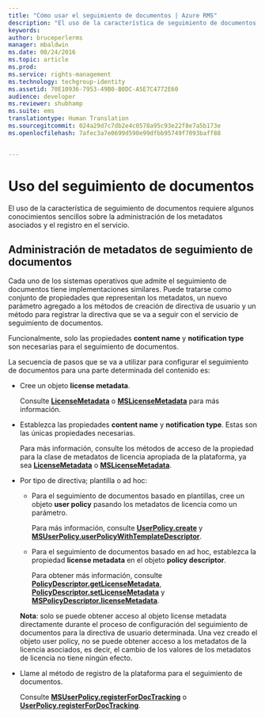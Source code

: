 ```yaml
---
title: "Cómo usar el seguimiento de documentos | Azure RMS"
description: "El uso de la característica de seguimiento de documentos requiere algunos conocimientos sencillos sobre la administración de los metadatos asociados y el registro en el servicio."
keywords: 
author: bruceperlerms
manager: mbaldwin
ms.date: 08/24/2016
ms.topic: article
ms.prod: 
ms.service: rights-management
ms.technology: techgroup-identity
ms.assetid: 70E10936-7953-49B0-B0DC-A5E7C4772E60
audience: developer
ms.reviewer: shubhamp
ms.suite: ems
translationtype: Human Translation
ms.sourcegitcommit: 024a29d7c7db2e4c0578a95c93e22f8e7a5b173e
ms.openlocfilehash: 7afec3a7e0699d590e99dfbb95749f7093baff88


---
```


# Uso del seguimiento de documentos

El uso de la característica de seguimiento de documentos requiere algunos conocimientos sencillos sobre la administración de los metadatos asociados y el registro en el servicio.

## Administración de metadatos de seguimiento de documentos

Cada uno de los sistemas operativos que admite el seguimiento de documentos tiene implementaciones similares. Puede tratarse como conjunto de propiedades que representan los metadatos, un nuevo parámetro agregado a los métodos de creación de directiva de usuario y un método para registrar la directiva que se va a seguir con el servicio de seguimiento de documentos.

Funcionalmente, solo las propiedades **content name** y **notification type** son necesarias para el seguimiento de documentos.

La secuencia de pasos que se va a utilizar para configurar el seguimiento de documentos para una parte determinada del contenido es:

-   Cree un objeto **license metadata**.

    Consulte [**LicenseMetadata**](/rights-management/sdk/4.2/api/android/com.microsoft.rightsmanagement#msipcthin2_licensemetadata_interface_java) o [**MSLicenseMetadata**](/rights-management/sdk/4.2/api/iOS/mslicensemetadata#msipcthin2_mslicensemetadata_class_objc) para más información.

-   Establezca las propiedades **content name** y **notification type**. Estas son las únicas propiedades necesarias.

    Para más información, consulte los métodos de acceso de la propiedad para la clase de metadatos de licencia apropiada de la plataforma, ya sea [**LicenseMetadata**](/rights-management/sdk/4.2/api/android/com.microsoft.rightsmanagement#msipcthin2_licensemetadata_interface_java) o [**MSLicenseMetadata**](/rights-management/sdk/4.2/api/iOS/mslicensemetadata#msipcthin2_mslicensemetadata_class_objc).

-   Por tipo de directiva; plantilla o ad hoc:

    -   Para el seguimiento de documentos basado en plantillas, cree un objeto **user policy** pasando los metadatos de licencia como un parámetro.

        Para más información, consulte [**UserPolicy.create**](/rights-management/sdk/4.2/api/android/userpolicy#msipcthin2_userpolicy_class_java) y [**MSUserPolicy.userPolicyWithTemplateDescriptor**](/rights-management/sdk/4.2/api/iOS/msuserpolicy#msipcthin2_msuserpolicy_templatedescriptor_property_objc).

    -   Para el seguimiento de documentos basado en ad hoc, establezca la propiedad **license metadata** en el objeto **policy descriptor**.

        Para obtener más información, consulte [**PolicyDescriptor.getLicenseMetadata**](/rights-management/sdk/4.2/api/android/policydescriptor#msipcthin2_policydescriptor_interface_java), [**PolicyDescriptor.setLicenseMetadata**](/rights-management/sdk/4.2/api/android/policydescriptor#msipcthin2_policydescriptor_setlicensemetadata_java) y [**MSPolicyDescriptor.licenseMetadata**](/rights-management/sdk/4.2/api/iOS/mspolicydescriptor#msipcthin2_mspolicydescriptor_licensemetadata_property_objc).

    **Nota**: solo se puede obtener acceso al objeto license metadata directamente durante el proceso de configuración del seguimiento de documentos para la directiva de usuario determinada. Una vez creado el objeto user policy, no se puede obtener acceso a los metadatos de la licencia asociados, es decir, el cambio de los valores de los metadatos de licencia no tiene ningún efecto.

     

-   Llame al método de registro de la plataforma para el seguimiento de documentos.

    Consulte [**MSUserPolicy.registerForDocTracking**](/rights-management/sdk/4.2/api/iOS/msuserpolicy#msipcthin2_msuserpolicy_registerfordoctracking_userid_authenticationcallback_completionblock_method_objc) o [**UserPolicy.registerForDocTracking**](/rights-management/sdk/4.2/api/iOS/msuserpolicy#msipcthin2_msuserpolicy_registerfordoctracking_userid_authenticationcallback_completionblock_method_objc).

 

 



<!--HONumber=Aug16_HO4-->


